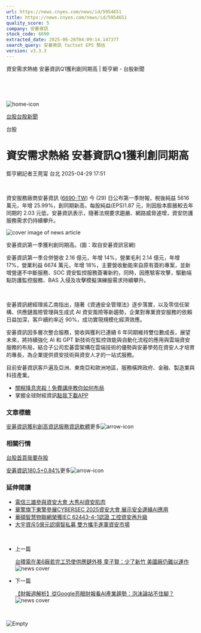 ```yaml
---
url: https://news.cnyes.com/news/id/5954651
title: https://news.cnyes.com/news/id/5954651
quality_score: 5
company: 安碁資訊
stock_code: 6690
extracted_date: 2025-06-26T04:09:14.147377
search_query: 安碁資訊 factset EPS 預估
version: v3.3.3
---
```


資安需求熱絡 安碁資訊Q1獲利創同期高 | 鉅亨網 - 台股新聞

‌

‌

![home-icon](/assets/icons/breadCrumb/symbol-icon-home.svg)

[台股](/news/cat/tw_stock)[台股新聞](/news/cat/tw_stock_news)

台股

# 資安需求熱絡 安碁資訊Q1獲利創同期高

鉅亨網記者王莞甯 台北 2025-04-29 17:51

‌

資安服務廠商安碁資訊 ([6690-TW](https://www.cnyes.com/twstock/6690)) 今 (29) 日公布第一季財報，稅後純益 5616 萬元，年增 25.99%，創同期新高，每股純益(EPS)1.87 元，則因股本膨脹較去年同期的 2.03 元低，安碁資訊表示，隨著法規要求趨嚴、網路威脅遽增，資安防護服務需求仍持續攀升。

![cover image of news article](/_next/image?url=https%3A%2F%2Fcimg.cnyes.cool%2Fprod%2Fnews%2F5954651%2Fl%2Fea879a035ac1a599c434e85ea7103fe5.jpg&w=3840&q=75)

安碁資訊第一季獲利創同期高。(圖：取自安碁資訊官網)

安碁資訊第一季合併營收 2.16 億元，年增 14%，營業毛利 2.14 億元，年增 17%，營業利益 6674 萬元，年增 18%，主要營收動能來自原有簽約專案，並新增營運不中斷服務、SOC 資安監控服務簽署新約，同時，因應駭客攻擊，驅動端點防護監控服務、BAS 入侵及攻擊模擬演練服需求持續攀升。

‌

安碁資訊總經理吳乙南指出，隨著《資通安全管理法》逐步落實，以及零信任架構、供應鏈風險管理與生成式 AI 資安風險等新趨勢，企業對專業資安服務的依賴日益加深，客戶續約率近 90%，成功實現規模化經濟效應。

安碁資訊因多層次整合服務，營收與獲利已連續 6 年同期維持雙位數成長，展望未來，將持續強化 AI 和 GPT 新技術在監控效能與自動化流程的應用與雲端資安服務的布局，結合子公司宏碁雲架構在雲端技術的優勢與安碁學苑在資安人才培育的專長，為企業提供資安技術與資安人才的一站式服務。

目前安碁資訊客戶遍及亞洲、東南亞和歐洲地區，服務橫跨政府、金融、製造業與科技產業。

* [關稅降息夾殺！免費講座教你如何布局](https://www.rsc.com.tw/Cnyes_RSC/SeminarBooking2025InvestmentOutlook.aspx?utm_source=anue&utm_medium=usstocks_end)
* 掌握全球財經資訊[點我下載APP](http://www.cnyes.com/app/?utm_source=mweb&utm_medium=HamMenuBanner&utm_campaign=fixed&utm_content=entr)

### 文章標籤

[安碁資訊](https://news.cnyes.com/tag/安碁資訊 "安碁資訊")[獲利創高](https://news.cnyes.com/tag/獲利創高 "獲利創高")[資訊服務](https://news.cnyes.com/tag/資訊服務 "資訊服務")[資訊軟體](https://news.cnyes.com/tag/資訊軟體 "資訊軟體")更多![arrow-icon](/assets/icons/arrows/arrow-down.svg)

### 相關行情

[台股首頁](https://www.cnyes.com/twstock)[我要存股](https://supr.link/8OHaU)

[安碁資訊180.5+0.84%](https://www.cnyes.com/twstock/6690)更多![arrow-icon](/assets/icons/arrows/arrow-down.svg)

### 延伸閱讀

* [電信三雄參與資安大會 大秀AI資安肌肉](/news/id/5939816)
* [華擎旗下東擎參展CYBERSEC 2025資安大會 展示安全邊緣AI應用](/news/id/5943008)
* [華碩智慧物聯網榮獲IEC 62443-4-1認證 工控資安再升級](/news/id/5949575)
* [大宇資斥5億元認揚智私募 雙方攜手進軍資安市場](/news/id/5953213)

‌

* 上一篇

  [台積電在美6廠若完工恐使供應鏈外移 童子賢：少了新竹 美國廠仍難以運作](/news/id/5955028)![news cover](https://cimg.cnyes.cool/prod/news/5955028/m/fac70df327f2caea11e05237683e1eb7.jpg)
* 下一篇

  [【財報週解析】從Google亮眼財報看AI產業趨勢：泡沫論站不住腳？](/news/id/5954463)![news cover](https://cimg.cnyes.cool/prod/news/5954463/m/95729cfcb4c6aa76c57a312f444c06cd.jpg)

‌

![Empty](/assets/icons/skeleton/empty-image.svg)

‌